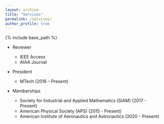```yaml
---
layout: archive
title: "Services"
permalink: /services/
author_profile: true
---
```


{% include base_path %}

* Reviewer
  * IEEE Access
  * AIAA Journal

* President 
  * MTech (2016 – Present)

* Memberships
  * Society for Industrial and Applied Mathematics (SIAM) (2017 - Present)
  * American Physical Society (APS) (2015 - Present)
  * American Institute of Aeronautics and Astronautics (2020 - Present)
